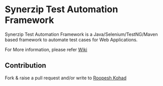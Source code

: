 # Synerzip Test Automation Framework

Synerzip Test Automation Framework is a Java/Selenium/TestNG/Maven based framework to automate test cases for Web Applications. 

For More information, please refer [Wiki](https://github.com/Synerzip/synerzip-automation-framework/wiki)

## Contribution

Fork & raise a pull request and/or write to [Roopesh Kohad](mailto:roopesh.kohad@synerzip.com)